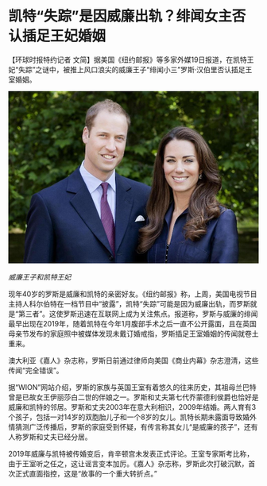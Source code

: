 # 凯特“失踪”是因威廉出轨？绯闻女主否认插足王妃婚姻

【环球时报特约记者
文简】据美国《纽约邮报》等多家外媒19日报道，在凯特王妃“失踪”之谜中，被推上风口浪尖的威廉王子“绯闻小三”罗斯·汉伯里否认插足王室婚姻。

![2f6c4a6964ae4a464baea55986ed51ac.jpg](https://raw.githubusercontent.com/qqhsx/qqnews_image/main/2024/03/20/凯特“失踪”是因威廉出轨？绯闻女主否认插足王妃婚姻/2f6c4a6964ae4a464baea55986ed51ac.jpg)

_威廉王子和凯特王妃_

现年40岁的罗斯是威廉和凯特的亲密好友。《纽约邮报》称，上周，美国电视节目主持人科尔伯特在一档节目中“披露”，凯特“失踪”可能是因为威廉出轨，而罗斯就是“第三者”。这使罗斯迅速在互联网上成为关注焦点。报道称，罗斯与威廉的绯闻最早出现在2019年，随着凯特在今年1月腹部手术之后一直不公开露面，且在英国母亲节发布的家庭照中被媒体发现未戴订婚戒指，罗斯插足王室婚姻的传闻就卷土重来。

澳大利亚《嘉人》杂志称，罗斯日前通过律师向美国《商业内幕》杂志澄清，这些传闻“完全错误”。

据“WION”网站介绍，罗斯的家族与英国王室有着悠久的往来历史，其祖母兰巴特曾是已故女王伊丽莎白二世的伴娘之一。罗斯和丈夫第七代乔蒙德利侯爵也恰好是威廉和凯特的邻居。罗斯和丈夫2003年在意大利相识，2009年结婚。两人育有3个孩子，包括一对14岁的双胞胎儿子和一个8岁的女儿。凯特长期未露面导致婚外情猜测广泛传播后，罗斯的家庭受到怀疑，有传言称其女儿“是威廉的孩子”，还有人称罗斯和丈夫已经分居。

2019年威廉与凯特被传婚变后，肯辛顿宫未发表正式评论。王室专家斯考比称，由于王室听之任之，这让谣言变本加厉。《嘉人》杂志称，罗斯此次打破沉默，首次正式直面指控，这是“故事的一个重大转折点。”

